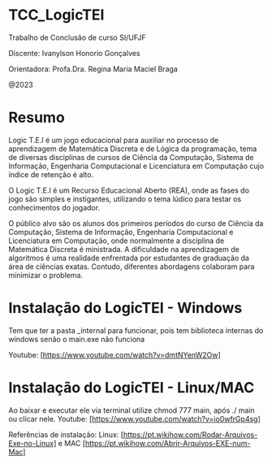 # TCC_LogicTEI
Trabalho de Conclusão de curso SI/UFJF

Discente: Ivanylson Honorio Gonçalves

Orientadora: Profa.Dra. Regina Maria Maciel Braga

@2023

# Resumo
Logic T.E.I é um  jogo educacional para auxiliar no processo de aprendizagem de Matemática Discreta e de Lógica da programação, tema de diversas disciplinas de cursos de Ciência da Computação, Sistema de Informação, Engenharia Computacional e Licenciatura em Computação cujo índice de retenção é alto. 

O Logic T.E.I é um Recurso Educacional Aberto (REA), onde as fases do jogo são simples e instigantes, utilizando o tema lúdico para testar os conhecimentos do jogador.

O público alvo são os alunos dos primeiros períodos do curso de Ciência da Computação, Sistema de Informação, Engenharia Computacional e Licenciatura em Computação, onde normalmente a disciplina de Matemática Discreta é ministrada. A dificuldade na aprendizagem de algoritmos é uma realidade enfrentada por estudantes de graduação da área de ciências exatas. Contudo, diferentes abordagens colaboram para minimizar o problema.
 

# Instalação do LogicTEI - Windows
Tem que ter a pasta _internal para funcionar, pois tem biblioteca internas do windows senão o main.exe não funciona

Youtube: [https://www.youtube.com/watch?v=dmtNYenW2Ow] 

# Instalação do LogicTEI - Linux/MAC
Ao baixar e executar ele via terminal utilize chmod 777 main, após ./ main ou clicar nele.
Youtube: [https://www.youtube.com/watch?v=io0wfrGp4sg]

Referências de instalação: Linux: [https://pt.wikihow.com/Rodar-Arquivos-Exe-no-Linux] e MAC [https://pt.wikihow.com/Abrir-Arquivos-EXE-num-Mac]
